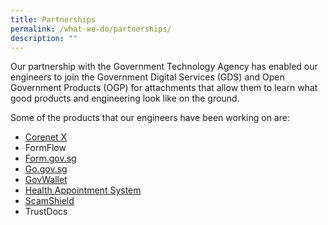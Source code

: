 ```yaml
---
title: Partnerships
permalink: /what-we-do/partnerships/
description: ""
---
```

Our partnership with the Government Technology Agency has enabled our engineers to join the Government Digital Services (GDS) and Open Government Products (OGP) for attachments that allow them to learn what good products and engineering look like on the ground.

Some of the products that our engineers have been working on are:
* [Corenet X](https://www1.bca.gov.sg/regulatory-info/building-control/corenet-x)
* FormFlow
* [Form.gov.sg](https://form.gov.sg)
* [Go.gov.sg](https://go.gov.sg)
* [GovWallet](https://www.wallet.gov.sg/)
* [Health Appointment System](https://book.health.gov.sg/)
*  [ScamShield](https://www.scamshield.org.sg/)
*  TrustDocs